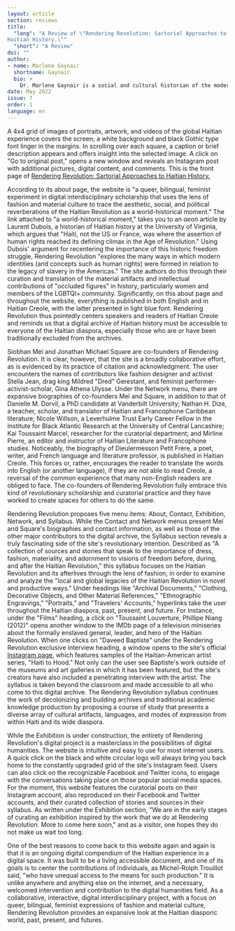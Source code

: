 ```yaml
---
layout: article
section: reviews
title: 
  "long": "A Review of \"Rendering Revolution: Sartorial Approaches to
Haitian History.\""
  "short": "A Review"
doi: ""
author: 
- name: Marlene Gaynair
  shortname: Gaynair
  bio: >
    Dr. Marlene Gaynair is a social and cultural historian of the modern Black Atlantic, with specialization in the United States, Canada, and Anglo Caribbean during the long twentieth century. Her research interests cover twentieth century popular culture, identities, citizenship, diasporas, public memory, immigration, transnational studies, cultural studies, business studies, ethnic groups, Black Feminist Thought, and urban histories and spaces. She is also the architect of “Islands in the North,” an ongoing, interactive, curated digital exhibit (re) creating Black cultural and spatial identities in Toronto. She continues to engage in digital histories and humanities as a way to explore other dimensions of historical scholarship and public engagement. She is currently working on her book manuscript, which is a comparative transnational study of Jamaicans in Toronto and New York City during the twentieth century. Dr. Gaynair uses “infrapolitics” to examine the social, cultural, and political building of community institutions in both major cities, and how Jamaicans in the diaspora challenged what it meant to be “Black”, “American”, and “Canadian” on a global scale. 
date: May 2022
issue: 7
order: 1
language: en
---
```



A 4x4 grid of images of portraits, artwork, and videos of the global
Haitian experience covers the screen; a white background and black
Gothic type font linger in the margins. In scrolling over each square, a
caption or brief description appears and offers insight into the
selected image. A click on "Go to original post," opens a new window and
reveals an Instagram post with additional pictures, digital content, and
comments. This is the front page of [Rendering Revolution: Sartorial Approaches to Haitian History.](https://renderingrevolution.ht/)

According to its about page, the website is "a queer, bilingual,
feminist experiment in digital interdisciplinary scholarship that uses
the lens of fashion and material culture to trace the aesthetic, social,
and political reverberations of the Haitian Revolution as a
world-historical moment." The link attached to "a world-historical
moment," takes you to an *aeon* article by Laurent Dubois, a historian
of Haitian history at the University of Virginia, which argues that
"Haiti, not the US or France, was where the assertion of human rights
reached its defining climax in the Age of Revolution." Using
Dubois' argument for recentering the importance of this historic freedom
struggle, Rendering Revolution "explores the many ways in
which modern identities (and concepts such as human rights) were formed
in relation to the legacy of slavery in the Americas." The site
authors do this through their curation and translation
of the material artifacts and intellectual
contributions of "occluded figures" in history, particularly
women and members of the LGBTQI+ community. Significantly, on
this about page and throughout the website, everything is published in
both English and in Haitian Creole, with the latter presented in light
blue font. Rendering Revolution thus pointedly centers speakers and
readers of Haitian Creole and reminds us that a digital archive of
Haitian history must be accessible to everyone of the Haitian diaspora,
especially those who are or have been traditionally excluded from the
archives.

Siobhan Meï and Jonathan Michael Square are co-founders of Rendering
Revolution. It is clear, however, that the site is a broadly
collaborative effort, as is evidenced by its practice of citation and
acknowledgment. The user encounters the names of contributors
like fashion designer and activist Stella Jean, drag king Mildred
"Dred" Gerestant, and feminist performer-activist-scholar, Gina Athena
Ulysse. Under the Network menu, there are expansive biographies of
co-founders Meï and Square, in addition to that of Danielle M. Dorvil, a
PhD candidate at Vanderbilt University; Nathan H. Dize, a teacher,
scholar, and translator of Haitian and Francophone Caribbean literature;
Nicole Willson, a Leverhulme Trust Early Career Fellow in the Institute
for Black Atlantic Research at the University of Central Lancashire; Kai
Toussaint Marcel, researcher for the curatorial department; and Mirline
Pierre, an editor and instructor of Haitian Literature and Francophone
studies. Noticeably, the biography of Dieulermesson Petit Frère, a poet,
writer, and French language and literature professor, is published in
Haitian Creole. This forces or, rather, encourages the reader
to translate the words into English (or another language), if they are
not able to read Creole, a reversal of the common experience that many
non-English readers are obliged to face. The co-founders of
Rendering Revolution fully embrace this kind of
revolutionary scholarship and curatorial practice and they have
worked to create spaces for others to do the same.

Rendering Revolution proposes five menu items: About,
Contact, Exhibition, Network, and Syllabus. While the Contact and
Network menus present Meï and Square's biographies and contact
information, as well as those of the other major contributors
to the digital archive, the Syllabus section
reveals a truly fascinating side of the site's
revolutionary intention. Described as "A collection of sources
and stories that speak to the importance of dress, fashion, materiality,
and adornment to visions of freedom before, during, and after the
Haitian Revolution," this syllabus focuses on the Haitian Revolution and
its afterlives through the lens of fashion, in order to examine and
analyze the "local and global legacies of the Haitian Revolution in
novel and productive ways." Under headings like "Archival Documents,"
"Clothing, Decorative Objects, and Other Material References,"
"Ethnographic Engravings," "Portraits," and "Travelers' Accounts,"
hyperlinks take the user throughout the Haitian diaspora, past,
present, and future. For instance, under the "Films" heading, a click on
"Toussaint Louverture, Phillipe Niang (2012)" opens another window to
the IMDb page of a television miniseries about the formally enslaved
general, leader, and hero of the Haitian Revolution. When one clicks on
"Daveed Baptiste" under the Rendering Revolution exclusive interview
heading, a window opens to the site's official [Instagram page](https://www.instagram.com/p/CN7VUUMFW-w/),
which features samples of the Haitian-American artist series, "Haiti to
Hood." Not only can the user see Baptiste's work outside of the museums
and art galleries in which it has been featured, but the site's creators
have also included a penetrating interview with the artist. The syllabus
is taken beyond the classroom and made accessible to all who come to
this digital archive. The Rendering Revolution syllabus continues the
work of decolonizing and building archives and traditional academic
knowledge production by proposing a course of study that presents a
diverse array of cultural artifacts, languages, and modes of expression
from within Haiti and its wide diaspora.

While the Exhibition is under construction, the entirety of Rendering
Revolution's digital project is a masterclass in the possibilities of
digital humanities. The website is intuitive and easy to use for most
internet users. A quick click on the black and white circular logo will
always bring you back home to the constantly upgraded grid of the site's
Instagram feed. Users can also click on the recognizable Facebook and
Twitter icons, to engage with the conversations taking place on those
popular social media spaces. For the moment, this website features the
curatorial posts on their Instagram account, also reproduced on their
Facebook and Twitter accounts, and their curated collection of stories
and sources in their syllabus. As written under the Exhibition section,
"We are in the early stages of curating an exhibition inspired by the
work that we do at Rendering Revolution. More to come here soon," and as
a visitor, one hopes they do not make us wait too long.

One of the best reasons to come back to this website again and again is
that it is an ongoing digital compendium of the Haitian experience in a
digital space. It was built to be a living accessible document, and one
of its goals is to center the contributions of individuals, as
Michel-Rolph Trouillot said, "who have unequal access to the means for
such production." It is unlike anywhere and anything else on the
internet, and a necessary, welcomed intervention and contribution to the
digital humanities field. As a collaborative, interactive, digital
interdisciplinary project, with a focus on queer, bilingual, feminist
expressions of fashion and material culture, Rendering Revolution
provides an expansive look at the Haitian diasporic world, past,
present, and futures.
